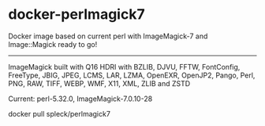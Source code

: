 # docker-perlmagick7

Docker image based on current perl with ImageMagick-7 and Image::Magick ready to go!

----

ImageMagick built with Q16 HDRI with BZLIB, DJVU, FFTW, FontConfig, FreeType, JBIG, JPEG, LCMS, LAR, LZMA, OpenEXR, OpenJP2, Pango, Perl, PNG, RAW, TIFF, WEBP, WMF, X11, XML, ZLIB and ZSTD

Current: perl-5.32.0, ImageMagick-7.0.10-28

docker pull spleck/perlmagick7

